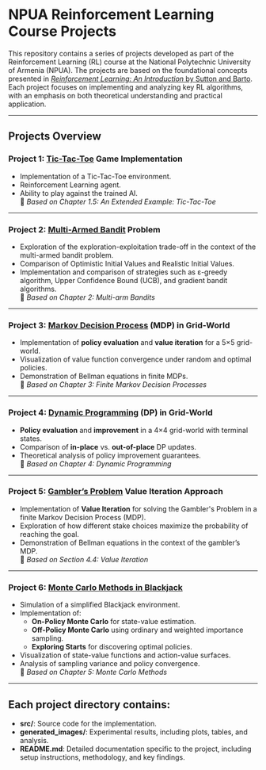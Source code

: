 
# NPUA Reinforcement Learning Course Projects

This repository contains a series of projects developed as part of the Reinforcement Learning (RL) course at the National Polytechnic University of Armenia (NPUA). The projects are based on the foundational concepts presented in [*Reinforcement Learning: An Introduction* by Sutton and Barto](https://web.stanford.edu/class/psych209/Readings/SuttonBartoIPRLBook2ndEd.pdf). Each project focuses on implementing and analyzing key RL algorithms, with an emphasis on both theoretical understanding and practical application.

---

## Projects Overview

### Project 1: [Tic-Tac-Toe](https://github.com/RuzGhandilian/Reinforcement_Learning_NPUA/tree/master/tic-tac-toe) Game Implementation
- Implementation of a Tic-Tac-Toe environment.
- Reinforcement Learning agent.
- Ability to play against the trained AI.  
📘 *Based on Chapter 1.5: An Extended Example: Tic-Tac-Toe*

---

### Project 2: [Multi-Armed Bandit](https://github.com/RuzGhandilian/Reinforcement_Learning_NPUA/tree/master/ten-armed-bandit) Problem
- Exploration of the exploration-exploitation trade-off in the context of the multi-armed bandit problem.
- Comparison of Optimistic Initial Values and Realistic Initial Values.
- Implementation and comparison of strategies such as ε-greedy algorithm, Upper Confidence Bound (UCB), and gradient bandit algorithms.  
📘 *Based on Chapter 2: Multi-arm Bandits*

---

### Project 3: [Markov Decision Process](https://github.com/RuzGhandilian/Reinforcement_Learning_NPUA/tree/master/gridworld-mdp) (MDP) in Grid-World
- Implementation of **policy evaluation** and **value iteration** for a 5×5 grid-world.  
- Visualization of value function convergence under random and optimal policies.  
- Demonstration of Bellman equations in finite MDPs.  
📘 *Based on Chapter 3: Finite Markov Decision Processes*

---

### Project 4: [Dynamic Programming](https://github.com/RuzGhandilian/Reinforcement_Learning_NPUA/tree/master/gridworld-dp) (DP) in Grid-World  
- **Policy evaluation** and **improvement** in a 4×4 grid-world with terminal states.  
- Comparison of **in-place** vs. **out-of-place** DP updates.  
- Theoretical analysis of policy improvement guarantees.  
📘 *Based on Chapter 4: Dynamic Programming*

---

### Project 5: [Gambler’s Problem](https://github.com/RuzGhandilian/Reinforcement_Learning_NPUA/tree/master/gambler-problem) Value Iteration Approach
- Implementation of **Value Iteration** for solving the Gambler's Problem in a finite Markov Decision Process (MDP).
- Exploration of how different stake choices maximize the probability of reaching the goal.
- Demonstration of Bellman equations in the context of the gambler’s MDP.  
📘 *Based on Section 4.4: Value Iteration*

---

### Project 6: [Monte Carlo Methods in Blackjack](https://github.com/RuzGhandilian/Reinforcement_Learning_NPUA/tree/master/blackjack)
- Simulation of a simplified Blackjack environment.
- Implementation of:
  - **On-Policy Monte Carlo** for state-value estimation.
  - **Off-Policy Monte Carlo** using ordinary and weighted importance sampling.
  - **Exploring Starts** for discovering optimal policies.
- Visualization of state-value functions and action-value surfaces.
- Analysis of sampling variance and policy convergence.  
📘 *Based on Chapter 5: Monte Carlo Methods*

---

## Each project directory contains:
- **src/**: Source code for the implementation.
- **generated_images/**: Experimental results, including plots, tables, and analysis.
- **README.md**: Detailed documentation specific to the project, including setup instructions, methodology, and key findings.

